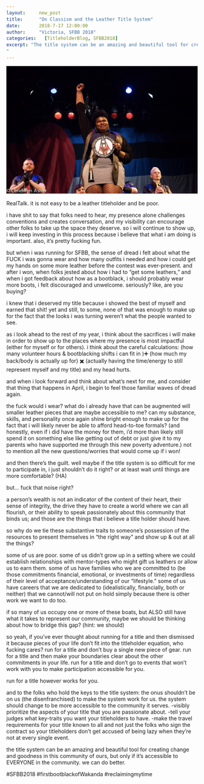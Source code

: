 ```yaml
---
layout:     new_post
title:      "On Classism and the Leather Title System"
date:       2018-7-17 12:00:00
author:     "Victoria, SFBB 2018"
categories:   [TitleholderBlog, SFBB2018]
excerpt: "The title system can be an amazing and beautiful tool for creating change and goodness in this community of ours, but only if it’s accessible to EVERYONE in the community. we can do better.
"
---
```


<img class="img-fluid" src="/images/2018/event/SFLeatherSneakPeek-9_batch.jpg" />

RealTalk. it is not easy to be a leather titleholder and be poor.

i have shit to say that folks need to hear, my presence alone challenges conventions and creates conversation, and my visibility can encourage other folks to take up the space they deserve. so i will continue to show up, i will keep investing in this process because i believe that what i am doing is important. also, it’s pretty fucking fun.

but when i was running for SFBB, the sense of dread i felt about what the FUCK i was gonna wear and how many outfits i needed and how i could get my hands on some more leather before the contest was ever-present. and after i won, when folks jested about how i had to “get some leathers,” and when i got feedback about how as a bootblack, i should probably wear more boots, i felt discouraged and unwelcome. seriously? like, are you buying?

i knew that i deserved my title because i showed the best of myself and earned that shit! yet and still, to some, none of that was enough to make up for the fact that the looks i was turning weren’t what the people wanted to see.

as i look ahead to the rest of my year, i think about the sacrifices i will make in order to show up to the places where my presence is most impactful (either for myself or for others). i think about the careful calculations: (how many volunteer hours & bootblacking shifts i can fit in )➕ (how much my back/body is actually up for) ✖️ (actually having the time/energy to still represent myself and my title) and my head hurts.

and when i look forward and think about what’s next for me, and consider that thing that happens in April, i begin to feel those familiar waves of dread again.

the fuck would i wear? what do i already have that can be augmented will smaller leather pieces that are maybe accessible to me? can my substance, skills, and personality once again shine bright enough to make up for the fact that i will likely never be able to afford head-to-toe formals? (and honestly, even if i did have the money for them, i’d more than likely still spend it on something else like getting out of debt or just give it to my parents who have supported me through this new poverty adventure.) not to mention all the new questions/worries that would come up if i won!

and then there’s the guilt. well maybe if the title system is so difficult for me to participate in, i just shouldn’t do it right? or at least wait until things are more comfortable? (HA)

but... fuck that noise right?

a person’s wealth is not an indicator of the content of their heart, their sense of integrity, the drive they have to create a world where we can all flourish, or their ability to speak passionately about this community that binds us; and those are the things that i believe a title holder should have.

so why do we tie these substantive traits to someone’s possession of the resources to present themselves in “the right way” and show up & out at all the things?

some of us are poor. some of us didn’t grow up in a setting where we could establish relationships with mentor-types who might gift us leathers or allow us to earn them. some of us have families who we are committed to (be those commitments financial, emotional, or investments of time) regardless of their level of acceptance/understanding of our “lifestyle.” some of us have careers that we are dedicated to (idealistically, financially, both or neither) that we cannot/will not put on hold simply because there is other work we want to do too.

if so many of us occupy one or more of these boats, but ALSO still have what it takes to represent our community, maybe we should be thinking about how to bridge this gap? (hint: we should)

so yeah, if you’ve ever thought about running for a title and then dismissed it because pieces of your life don’t fit into the titleholder equation, who fucking cares? run for a title and don’t buy a single new piece of gear. run for a title and then make your boundaries clear about the other commitments in your life. run for a title and don’t go to events that won’t work with you to make participation accessible for you.

run for a title however works for you.

and to the folks who hold the keys to the title system: the onus shouldn’t be on us (the disenfranchised) to make the system work for us. the system should change to be more accessible to the community it serves.
-visibly prioritize the aspects of your title that you are passionate about.
-tell your judges what key-traits you want your titleholders to have.
-make the travel requirements for your title known to all and not just the folks who sign the contract so your titleholders don’t get accused of being lazy when they’re not at every single event.

the title system can be an amazing and beautiful tool for creating change and goodness in this community of ours, but only if it’s accessible to EVERYONE in the community. we can do better.

<p>
#SFBB2018 #firstbootblackofWakanda #reclaimingmytime
</p>
